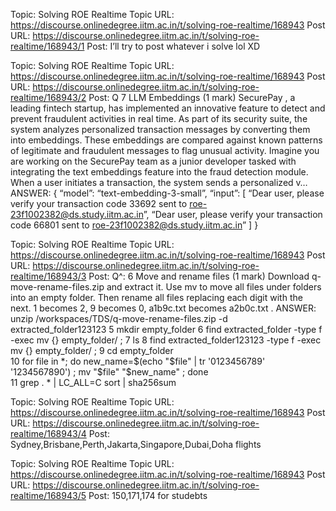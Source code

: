 Topic: Solving ROE Realtime
Topic URL: https://discourse.onlinedegree.iitm.ac.in/t/solving-roe-realtime/168943
Post URL: https://discourse.onlinedegree.iitm.ac.in/t/solving-roe-realtime/168943/1
Post:  I’ll try to post whatever i solve lol XD 

Topic: Solving ROE Realtime
Topic URL: https://discourse.onlinedegree.iitm.ac.in/t/solving-roe-realtime/168943
Post URL: https://discourse.onlinedegree.iitm.ac.in/t/solving-roe-realtime/168943/2
Post:  Q 7 LLM Embeddings (1 mark) 
 SecurePay , a leading fintech startup, has implemented an innovative feature to detect and prevent fraudulent activities in real time. As part of its security suite, the system analyzes personalized transaction messages by converting them into embeddings. These embeddings are compared against known patterns of legitimate and fraudulent messages to flag unusual activity. 
 Imagine you are working on the SecurePay team as a junior developer tasked with integrating the text embeddings feature into the fraud detection module. When a user initiates a transaction, the system sends a personalized v… 
 ANSWER: 
{ 
“model”: “text-embedding-3-small”, 
“input”: [ 
“Dear user, please verify your transaction code 33692 sent to roe-23f1002382@ds.study.iitm.ac.in”, 
“Dear user, please verify your transaction code 66801 sent to roe-23f1002382@ds.study.iitm.ac.in” 
] 
} 

Topic: Solving ROE Realtime
Topic URL: https://discourse.onlinedegree.iitm.ac.in/t/solving-roe-realtime/168943
Post URL: https://discourse.onlinedegree.iitm.ac.in/t/solving-roe-realtime/168943/3
Post:  Q^: 6 Move and rename files (1 mark) 
 Download q-move-rename-files.zip and extract it. Use  mv  to move all files under folders into an empty folder. Then rename all files replacing each digit with the next. 1 becomes 2, 9 becomes 0,  a1b9c.txt  becomes  a2b0c.txt . 
 ANSWER: 
 unzip /workspaces/TDS/q-move-rename-files.zip -d extracted_folder123123
    5  mkdir empty_folder 
    6  find extracted_folder -type f -exec mv {} empty_folder/ \; 
    7  ls
    8  find extracted_folder123123 -type f -exec mv {} empty_folder/ \; 
    9  cd empty_folder  
   10  for file in *; do       new_name=$(echo "$file" | tr '0123456789' '1234567890')  ;     mv "$file" "$new_name"  ; done  
   11  grep . * | LC_ALL=C sort | sha256sum  
 

Topic: Solving ROE Realtime
Topic URL: https://discourse.onlinedegree.iitm.ac.in/t/solving-roe-realtime/168943
Post URL: https://discourse.onlinedegree.iitm.ac.in/t/solving-roe-realtime/168943/4
Post:  Sydney,Brisbane,Perth,Jakarta,Singapore,Dubai,Doha 
flights 

Topic: Solving ROE Realtime
Topic URL: https://discourse.onlinedegree.iitm.ac.in/t/solving-roe-realtime/168943
Post URL: https://discourse.onlinedegree.iitm.ac.in/t/solving-roe-realtime/168943/5
Post:  150,171,174 
 for studebts 
